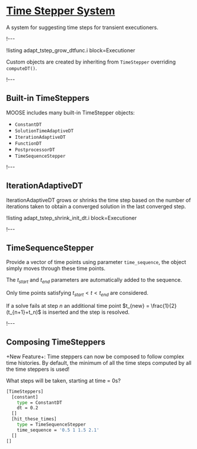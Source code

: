 #  [Time Stepper System](Executioner/TimeSteppers/index.md)

A system for suggesting time steps for transient executioners.

!---

!listing adapt_tstep_grow_dtfunc.i block=Executioner

Custom objects are created by inheriting from `TimeStepper` overriding `computeDT()`.

!---

## Built-in TimeSteppers

MOOSE includes many built-in TimeStepper objects:

- `ConstantDT`
- `SolutionTimeAdaptiveDT`
- `IterationAdaptiveDT`
- `FunctionDT`
- `PostprocessorDT`
- `TimeSequenceStepper`

!---

## IterationAdaptiveDT

IterationAdaptiveDT grows or shrinks the time step based on the number of iterations taken to obtain
a converged solution in the last converged step.

!listing adapt_tstep_shrink_init_dt.i block=Executioner

!---

## TimeSequenceStepper

Provide a vector of time points using parameter `time_sequence`, the object simply moves through
these time points.

The $t_{start}$ and $t_{end}$ parameters are automatically added to the sequence.

Only time points satisfying $t_{start} < t <t_{end}$ are considered.

If a solve fails at step $n$ an additional time point $t_{new} = \frac{1}{2}(t_{n+1}+t_n)$ is
inserted and the step is resolved.

!---

## Composing TimeSteppers

+New Feature+: Time steppers can now be composed to follow complex time histories.
By default, the minimum of all the time steps computed by all the time steppers is used!

What steps will be taken, starting at time = 0s?

```bash
[TimeSteppers]
  [constant]
    type = ConstantDT
    dt = 0.2
  []
  [hit_these_times]
    type = TimeSequenceStepper
    time_sequence = '0.5 1 1.5 2.1'
  []
[]
```
